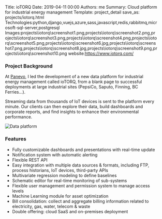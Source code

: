 Title: ioTORQ
Date: 2019-04-11 00:00
Authors: me
Summary: Cloud platform for industrial energy management
Template: project_detail
save_as: projects/iotorq.html
Technologies:python,django,vuejs,azure,sass,javascript,redis,rabbitmq,microsoft-sql-server,postgresql
Images:projects\iotorq\screenshot1.png,projects\iotorq\screenshot2.png,projects\iotorq\screenshot3.png,projects\iotorq\screenshot4.png,projects\iotorq\screenshot5.png,projects\iotorq\screenshot6.jpg,projects\iotorq\screenshot7.png,projects\iotorq\screenshot8.jpg,projects\iotorq\screenshot9.png,projects\iotorq\screenshot10.png
website:https://www.iotorq.com/

### Project Background

At [Panevo](https://www.panevo.com), I led the development of a new data platform for industrial energy management called ioTORQ, from a blank page to successful deployments at large industrial sites (PepsiCo, Saputo, Finning, BC Ferries...).

Streaming data from thousands of IoT devices is sent to the platform every minute. Our clients can then explore their data, build dashboards and corporate reports, and find insights to enhance their environmental performance.

![Data platform](/images/projects/ioTORQ/dataplatform.jpg)

### Features

- Fully customizable dashboards and presentations with real-time update
- Notification system with automatic alerting
- Flexible REST API
- Easy integration with multiple data sources & formats, including FTP, process historians, IoT devices, third-party APIs
- Multivariate regression modeling to define baselines
- Schematic editor for real-time monitoring of sub-systems
- Flexible user management and permission system to manage access levels
- Machine Learning module for asset optimization
- Bill consolidation: collect and aggregate billing information related to electricity, gas, water, telecom & waste
- Double offering: cloud SaaS and on-premises deployment


